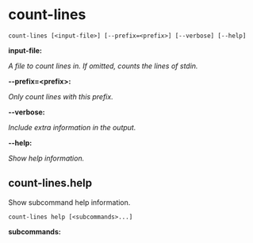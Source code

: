 # count-lines

<!-- Generated by swift-argument-parser -->

```
count-lines [<input-file>] [--prefix=<prefix>] [--verbose] [--help]
```

**input-file:**

*A file to count lines in. If omitted, counts the lines of stdin.*


**--prefix=\<prefix\>:**

*Only count lines with this prefix.*


**--verbose:**

*Include extra information in the output.*


**--help:**

*Show help information.*


## count-lines.help

Show subcommand help information.

```
count-lines help [<subcommands>...] 
```

**subcommands:**





